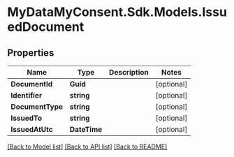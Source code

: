 # MyDataMyConsent.Sdk.Models.IssuedDocument

## Properties

Name | Type | Description | Notes
------------ | ------------- | ------------- | -------------
**DocumentId** | **Guid** |  | [optional] 
**Identifier** | **string** |  | [optional] 
**DocumentType** | **string** |  | [optional] 
**IssuedTo** | **string** |  | [optional] 
**IssuedAtUtc** | **DateTime** |  | [optional] 

[[Back to Model list]](../README.md#documentation-for-models) [[Back to API list]](../README.md#documentation-for-api-endpoints) [[Back to README]](../README.md)

